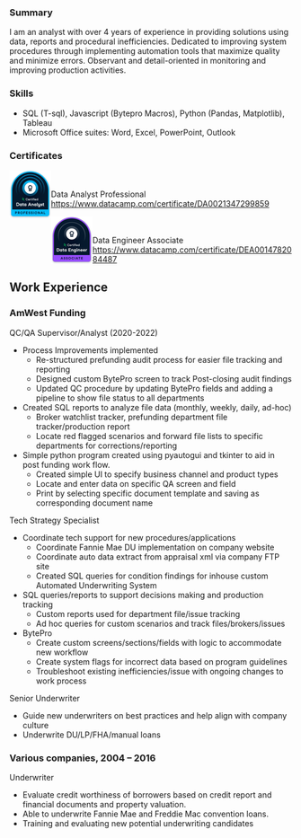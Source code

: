 ### Summary 
I am an analyst with over 4 years of experience in providing solutions using data, reports and procedural inefficiencies. Dedicated to improving system procedures through implementing automation tools that maximize quality and minimize errors. Observant and detail-oriented in monitoring and improving production activities. 

### Skills 
- SQL (T-sql), Javascript (Bytepro Macros), Python (Pandas, Matplotlib), Tableau 
- Microsoft Office suites: Word, Excel, PowerPoint, Outlook 


### Certificates
<img align="left" src="image/data_analyst_professional_badge.png" alt="b1">

<br/><br/>
Data Analyst Professional \
https://www.datacamp.com/certificate/DA0021347299859 


<img align="left" src="image/data_engineer_associate_badge.png" alt="b2">

<br/><br/>
Data Engineer Associate \
https://www.datacamp.com/certificate/DEA0014782084487 


## Work Experience
### AmWest Funding
QC/QA Supervisor/Analyst (2020-2022)
* Process Improvements implemented
  - Re-structured prefunding audit process for easier file tracking and reporting
  - Designed custom BytePro screen to track Post-closing audit findings
  - Updated QC procedure by updating BytePro fields and adding a pipeline to show file status to all departments 
* Created SQL reports to analyze file data (monthly, weekly, daily, ad-hoc) 
  - Broker watchlist tracker, prefunding department file tracker/production report
  - Locate red flagged scenarios and forward file lists to specific departments for corrections/reporting 
* Simple python program created using pyautogui and tkinter to aid in post funding work flow.
  - Created simple UI to specify business channel and product types
  - Locate and enter data on specific QA screen and field
  - Print by selecting specific document template and saving as corresponding document name 

Tech Strategy Specialist 
* Coordinate tech support for new procedures/applications 
  - Coordinate Fannie Mae DU implementation on company website 
  - Coordinate auto data extract from appraisal xml via company FTP site 
  - Created SQL queries for condition findings for inhouse custom Automated Underwriting System 
* SQL queries/reports to support decisions making and production tracking 
  - Custom reports used for department file/issue tracking 
  - Ad hoc queries for custom scenarios and track files/brokers/issues 
* BytePro 
  - Create custom screens/sections/fields with logic to accommodate new workflow 
  - Create system flags for incorrect data based on program guidelines 
  - Troubleshoot existing inefficiencies/issue with ongoing changes to work process

Senior Underwriter 
* Guide new underwriters on best practices and help align with company culture
* Underwrite DU/LP/FHA/manual loans 

### Various companies, 2004 – 2016 
Underwriter 
* Evaluate credit worthiness of borrowers based on credit report and financial documents and property valuation. 
* Able to underwrite Fannie Mae and Freddie Mac convention loans. 
* Training and evaluating new potential underwriting candidates 
